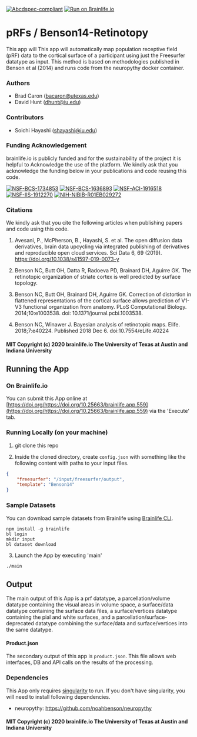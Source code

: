 [![Abcdspec-compliant](https://img.shields.io/badge/ABCD_Spec-v1.1-green.svg)](https://github.com/brain-life/abcd-spec)
[![Run on Brainlife.io](https://img.shields.io/badge/Brainlife-brainlife.app.559-blue.svg)](https://doi.org/https://doi.org/10.25663/brainlife.app.559)

# pRFs / Benson14-Retinotopy

This app will This app will automatically map population receptive field (pRF) data to the cortical surface of a participant using just the Freesurfer datatype as input. This method is based on methodologies published in Benson et al (2014) and runs code from the neuropythy docker container.

### Authors

- Brad Caron (bacaron@utexas.edu)
- David Hunt (dhunt@iu.edu)

### Contributors

- Soichi Hayashi (shayashi@iu.edu)

### Funding Acknowledgement

brainlife.io is publicly funded and for the sustainability of the project it is helpful to Acknowledge the use of the platform. We kindly ask that you acknowledge the funding below in your publications and code reusing this code.

[![NSF-BCS-1734853](https://img.shields.io/badge/NSF_BCS-1734853-blue.svg)](https://nsf.gov/awardsearch/showAward?AWD_ID=1734853)
[![NSF-BCS-1636893](https://img.shields.io/badge/NSF_BCS-1636893-blue.svg)](https://nsf.gov/awardsearch/showAward?AWD_ID=1636893)
[![NSF-ACI-1916518](https://img.shields.io/badge/NSF_ACI-1916518-blue.svg)](https://nsf.gov/awardsearch/showAward?AWD_ID=1916518)
[![NSF-IIS-1912270](https://img.shields.io/badge/NSF_IIS-1912270-blue.svg)](https://nsf.gov/awardsearch/showAward?AWD_ID=1912270)
[![NIH-NIBIB-R01EB029272](https://img.shields.io/badge/NIH_NIBIB-R01EB029272-green.svg)](https://grantome.com/grant/NIH/R01-EB029272-01)

### Citations

We kindly ask that you cite the following articles when publishing papers and code using this code.

1. Avesani, P., McPherson, B., Hayashi, S. et al. The open diffusion data derivatives, brain data upcycling via integrated publishing of derivatives and reproducible open cloud services. Sci Data 6, 69 (2019). https://doi.org/10.1038/s41597-019-0073-y

2. Benson NC, Butt OH, Datta R, Radoeva PD, Brainard DH, Aguirre GK. The retinotopic organization of striate cortex is well predicted by surface topology.

3. Benson NC, Butt OH, Brainard DH, Aguirre GK. Correction of distortion in flattened representations of the cortical surface allows prediction of V1-V3 functional organization from anatomy. PLoS Computational Biology. 2014;10:e1003538. doi: 10.1371/journal.pcbi.1003538.

4. Benson NC, Winawer J. Bayesian analysis of retinotopic maps. Elife. 2018;7:e40224. Published 2018 Dec 6. doi:10.7554/eLife.40224

#### MIT Copyright (c) 2020 brainlife.io The University of Texas at Austin and Indiana University

## Running the App

### On Brainlife.io

You can submit this App online at [https://doi.org/https://doi.org/10.25663/brainlife.app.559](https://doi.org/https://doi.org/10.25663/brainlife.app.559) via the 'Execute' tab.

### Running Locally (on your machine)

1. git clone this repo

2. Inside the cloned directory, create `config.json` with something like the following content with paths to your input files.

```json
{
	"freesurfer": "/input/freesurfer/output",
	"template": "Benson14"
}
```

### Sample Datasets

You can download sample datasets from Brainlife using [Brainlife CLI](https://github.com/brain-life/cli).

```
npm install -g brainlife
bl login
mkdir input
bl dataset download
```

3. Launch the App by executing 'main'

```bash
./main
```

## Output

The main output of this App is a prf datatype, a parcellation/volume datatype containing the visual areas in volume space, a surface/data datatype containing the surface data files, a surface/vertices datatype containing the pial and white surfaces, and a parcellation/surface-deprecated datatype combining the surface/data and surface/vertices into the same datatype.

#### Product.json

The secondary output of this app is `product.json`. This file allows web interfaces, DB and API calls on the results of the processing.

### Dependencies

This App only requires [singularity](https://www.sylabs.io/singularity/) to run. If you don't have singularity, you will need to install following dependencies.   

- neuropythy: https://github.com/noahbenson/neuropythy

#### MIT Copyright (c) 2020 brainlife.io The University of Texas at Austin and Indiana University
